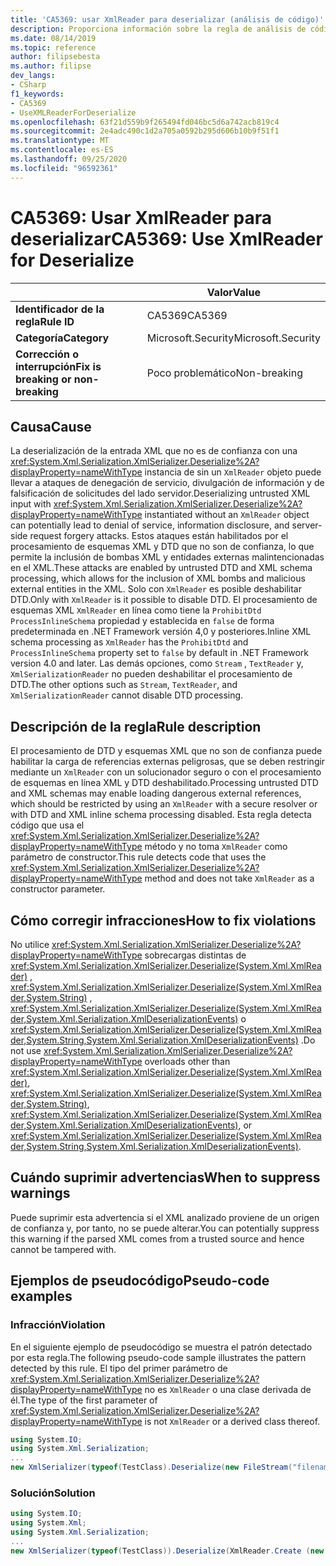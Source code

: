 ```yaml
---
title: 'CA5369: usar XmlReader para deserializar (análisis de código)'
description: Proporciona información sobre la regla de análisis de código CA5369, incluidas las causas, cómo corregir las infracciones y cuándo suprimirlas.
ms.date: 08/14/2019
ms.topic: reference
author: filipsebesta
ms.author: filipse
dev_langs:
- CSharp
f1_keywords:
- CA5369
- UseXMLReaderForDeserialize
ms.openlocfilehash: 63f21d559b9f265494fd046bc5d6a742acb819c4
ms.sourcegitcommit: 2e4adc490c1d2a705a0592b295d606b10b9f51f1
ms.translationtype: MT
ms.contentlocale: es-ES
ms.lasthandoff: 09/25/2020
ms.locfileid: "96592361"
---
```

# <a name="ca5369-use-xmlreader-for-deserialize"></a><span data-ttu-id="410a9-103">CA5369: Usar XmlReader para deserializar</span><span class="sxs-lookup"><span data-stu-id="410a9-103">CA5369: Use XmlReader for Deserialize</span></span>

| | <span data-ttu-id="410a9-104">Valor</span><span class="sxs-lookup"><span data-stu-id="410a9-104">Value</span></span> |
|-|-|
| <span data-ttu-id="410a9-105">**Identificador de la regla**</span><span class="sxs-lookup"><span data-stu-id="410a9-105">**Rule ID**</span></span> |<span data-ttu-id="410a9-106">CA5369</span><span class="sxs-lookup"><span data-stu-id="410a9-106">CA5369</span></span>|
| <span data-ttu-id="410a9-107">**Categoría**</span><span class="sxs-lookup"><span data-stu-id="410a9-107">**Category**</span></span> |<span data-ttu-id="410a9-108">Microsoft.Security</span><span class="sxs-lookup"><span data-stu-id="410a9-108">Microsoft.Security</span></span>|
| <span data-ttu-id="410a9-109">**Corrección o interrupción**</span><span class="sxs-lookup"><span data-stu-id="410a9-109">**Fix is breaking or non-breaking**</span></span> |<span data-ttu-id="410a9-110">Poco problemático</span><span class="sxs-lookup"><span data-stu-id="410a9-110">Non-breaking</span></span>|

## <a name="cause"></a><span data-ttu-id="410a9-111">Causa</span><span class="sxs-lookup"><span data-stu-id="410a9-111">Cause</span></span>

<span data-ttu-id="410a9-112">La deserialización de la entrada XML que no es de confianza con una <xref:System.Xml.Serialization.XmlSerializer.Deserialize%2A?displayProperty=nameWithType> instancia de sin un `XmlReader` objeto puede llevar a ataques de denegación de servicio, divulgación de información y de falsificación de solicitudes del lado servidor.</span><span class="sxs-lookup"><span data-stu-id="410a9-112">Deserializing untrusted XML input with <xref:System.Xml.Serialization.XmlSerializer.Deserialize%2A?displayProperty=nameWithType> instantiated without an `XmlReader` object can potentially lead to denial of service, information disclosure, and server-side request forgery attacks.</span></span> <span data-ttu-id="410a9-113">Estos ataques están habilitados por el procesamiento de esquemas XML y DTD que no son de confianza, lo que permite la inclusión de bombas XML y entidades externas malintencionadas en el XML.</span><span class="sxs-lookup"><span data-stu-id="410a9-113">These attacks are enabled by untrusted DTD and XML schema processing, which allows for the inclusion of XML bombs and malicious external entities in the XML.</span></span> <span data-ttu-id="410a9-114">Solo con `XmlReader` es posible deshabilitar DTD.</span><span class="sxs-lookup"><span data-stu-id="410a9-114">Only with `XmlReader` is it possible to disable DTD.</span></span> <span data-ttu-id="410a9-115">El procesamiento de esquemas XML `XmlReader` en línea como tiene la `ProhibitDtd` `ProcessInlineSchema` propiedad y establecida en `false` de forma predeterminada en .NET Framework versión 4,0 y posteriores.</span><span class="sxs-lookup"><span data-stu-id="410a9-115">Inline XML schema processing as `XmlReader` has the `ProhibitDtd` and `ProcessInlineSchema` property set to `false` by default in .NET Framework version 4.0 and later.</span></span> <span data-ttu-id="410a9-116">Las demás opciones, como `Stream` , `TextReader` y, `XmlSerializationReader` no pueden deshabilitar el procesamiento de DTD.</span><span class="sxs-lookup"><span data-stu-id="410a9-116">The other options such as `Stream`, `TextReader`, and `XmlSerializationReader` cannot disable DTD processing.</span></span>

## <a name="rule-description"></a><span data-ttu-id="410a9-117">Descripción de la regla</span><span class="sxs-lookup"><span data-stu-id="410a9-117">Rule description</span></span>

<span data-ttu-id="410a9-118">El procesamiento de DTD y esquemas XML que no son de confianza puede habilitar la carga de referencias externas peligrosas, que se deben restringir mediante un `XmlReader` con un solucionador seguro o con el procesamiento de esquemas en línea XML y DTD deshabilitado.</span><span class="sxs-lookup"><span data-stu-id="410a9-118">Processing untrusted DTD and XML schemas may enable loading dangerous external references, which should be restricted by using an `XmlReader` with a secure resolver or with DTD and XML inline schema processing disabled.</span></span> <span data-ttu-id="410a9-119">Esta regla detecta código que usa el <xref:System.Xml.Serialization.XmlSerializer.Deserialize%2A?displayProperty=nameWithType> método y no toma `XmlReader` como parámetro de constructor.</span><span class="sxs-lookup"><span data-stu-id="410a9-119">This rule detects code that uses the <xref:System.Xml.Serialization.XmlSerializer.Deserialize%2A?displayProperty=nameWithType> method and does not take `XmlReader` as a constructor parameter.</span></span>

## <a name="how-to-fix-violations"></a><span data-ttu-id="410a9-120">Cómo corregir infracciones</span><span class="sxs-lookup"><span data-stu-id="410a9-120">How to fix violations</span></span>

<span data-ttu-id="410a9-121">No utilice <xref:System.Xml.Serialization.XmlSerializer.Deserialize%2A?displayProperty=nameWithType> sobrecargas distintas de <xref:System.Xml.Serialization.XmlSerializer.Deserialize(System.Xml.XmlReader)> , <xref:System.Xml.Serialization.XmlSerializer.Deserialize(System.Xml.XmlReader,System.String)> , <xref:System.Xml.Serialization.XmlSerializer.Deserialize(System.Xml.XmlReader,System.Xml.Serialization.XmlDeserializationEvents)> o <xref:System.Xml.Serialization.XmlSerializer.Deserialize(System.Xml.XmlReader,System.String,System.Xml.Serialization.XmlDeserializationEvents)> .</span><span class="sxs-lookup"><span data-stu-id="410a9-121">Do not use <xref:System.Xml.Serialization.XmlSerializer.Deserialize%2A?displayProperty=nameWithType> overloads other than <xref:System.Xml.Serialization.XmlSerializer.Deserialize(System.Xml.XmlReader)>, <xref:System.Xml.Serialization.XmlSerializer.Deserialize(System.Xml.XmlReader,System.String)>, <xref:System.Xml.Serialization.XmlSerializer.Deserialize(System.Xml.XmlReader,System.Xml.Serialization.XmlDeserializationEvents)>, or <xref:System.Xml.Serialization.XmlSerializer.Deserialize(System.Xml.XmlReader,System.String,System.Xml.Serialization.XmlDeserializationEvents)>.</span></span>

## <a name="when-to-suppress-warnings"></a><span data-ttu-id="410a9-122">Cuándo suprimir advertencias</span><span class="sxs-lookup"><span data-stu-id="410a9-122">When to suppress warnings</span></span>

<span data-ttu-id="410a9-123">Puede suprimir esta advertencia si el XML analizado proviene de un origen de confianza y, por tanto, no se puede alterar.</span><span class="sxs-lookup"><span data-stu-id="410a9-123">You can potentially suppress this warning if the parsed XML comes from a trusted source and hence cannot be tampered with.</span></span>

## <a name="pseudo-code-examples"></a><span data-ttu-id="410a9-124">Ejemplos de pseudocódigo</span><span class="sxs-lookup"><span data-stu-id="410a9-124">Pseudo-code examples</span></span>

### <a name="violation"></a><span data-ttu-id="410a9-125">Infracción</span><span class="sxs-lookup"><span data-stu-id="410a9-125">Violation</span></span>

<span data-ttu-id="410a9-126">En el siguiente ejemplo de pseudocódigo se muestra el patrón detectado por esta regla.</span><span class="sxs-lookup"><span data-stu-id="410a9-126">The following pseudo-code sample illustrates the pattern detected by this rule.</span></span>
<span data-ttu-id="410a9-127">El tipo del primer parámetro de <xref:System.Xml.Serialization.XmlSerializer.Deserialize%2A?displayProperty=nameWithType> no es `XmlReader` o una clase derivada de él.</span><span class="sxs-lookup"><span data-stu-id="410a9-127">The type of the first parameter of <xref:System.Xml.Serialization.XmlSerializer.Deserialize%2A?displayProperty=nameWithType> is not `XmlReader` or a derived class thereof.</span></span>

```csharp
using System.IO;
using System.Xml.Serialization;
...
new XmlSerializer(typeof(TestClass).Deserialize(new FileStream("filename", FileMode.Open));
```

### <a name="solution"></a><span data-ttu-id="410a9-128">Solución</span><span class="sxs-lookup"><span data-stu-id="410a9-128">Solution</span></span>

```csharp
using System.IO;
using System.Xml;
using System.Xml.Serialization;
...
new XmlSerializer(typeof(TestClass)).Deserialize(XmlReader.Create (new FileStream("filename", FileMode.Open)));
```
